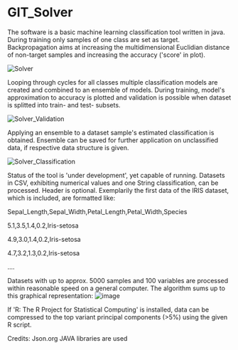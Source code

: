# GIT_Solver
 The software is a basic machine learning classification tool written in java. During training only samples of one class are set as target. Backpropagation aims at increasing the multidimensional Euclidian distance of non-target samples and increasing the accuracy ('score' in plot).
 
![Solver](https://github.com/dsandersGit/GIT_Solver/assets/140900940/16945d0b-ccca-4f52-b66f-455cec2bd1e2)


Looping through cycles for all classes multiple classification models are created and combined to an ensemble of models. 
During training, model's approximation to accuracy is plotted and validation is possible when dataset is splitted into train- and test- subsets. 

![Solver_Validation](https://github.com/dsandersGit/GIT_Solver/assets/140900940/1dea8a4b-45b7-4aba-8406-2fad58b1f0cc)


Applying an ensemble to a dataset sample's estimated classification is obtained. Ensemble can be saved for further application on unclassified data, if respective data structure is given.

![Solver_Classification](https://github.com/dsandersGit/GIT_Solver/assets/140900940/78912c34-c7df-474c-a465-48f82b564321)


Status of the tool is 'under development', yet capable of running. 
Datasets in CSV, exhibiting numerical values and one String classification, can be processed. Header is optional. Exemplarily the first data of the IRIS dataset, which is included, are formatted like:

Sepal_Length,Sepal_Width,Petal_Length,Petal_Width,Species

5.1,3.5,1.4,0.2,Iris-setosa

4.9,3.0,1.4,0.2,Iris-setosa

4.7,3.2,1.3,0.2,Iris-setosa

....

Datasets with up to approx. 5000 samples and 100 variables are processed within reasonable speed on a general computer. 
The algorithm sums up to this graphical representation:
![image](https://github.com/dsandersGit/GIT_Solver/assets/140900940/cef8ff88-c168-493e-b4f5-1472ebfa8b1e)

If 'R: The R Project for Statistical Computing' is installed, data can be compressed to the top variant principal components (>5%) using the given R script. 

Credits: Json.org JAVA libraries are used
